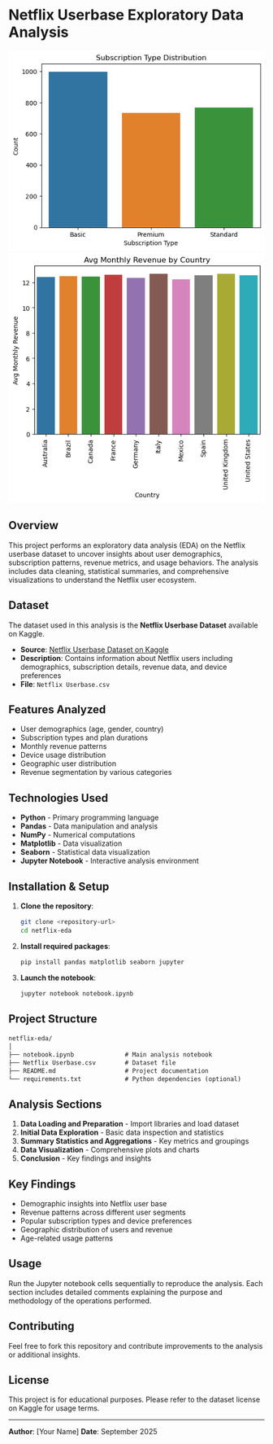 # Netflix Userbase Exploratory Data Analysis
![Subscription Type](image.png) ![By Country](image-2.png)
## Overview

This project performs an exploratory data analysis (EDA) on the Netflix userbase dataset to uncover insights about user demographics, subscription patterns, revenue metrics, and usage behaviors. The analysis includes data cleaning, statistical summaries, and comprehensive visualizations to understand the Netflix user ecosystem.

## Dataset

The dataset used in this analysis is the **Netflix Userbase Dataset** available on Kaggle.

- **Source**: [Netflix Userbase Dataset on Kaggle](https://www.kaggle.com/datasets/riturajsingh99/netflix-userbase)
- **Description**: Contains information about Netflix users including demographics, subscription details, revenue data, and device preferences
- **File**: `Netflix Userbase.csv`

## Features Analyzed

- User demographics (age, gender, country)
- Subscription types and plan durations
- Monthly revenue patterns
- Device usage distribution
- Geographic user distribution
- Revenue segmentation by various categories

## Technologies Used

- **Python** - Primary programming language
- **Pandas** - Data manipulation and analysis
- **NumPy** - Numerical computations
- **Matplotlib** - Data visualization
- **Seaborn** - Statistical data visualization
- **Jupyter Notebook** - Interactive analysis environment

## Installation & Setup

1. **Clone the repository**:
   ```bash
   git clone <repository-url>
   cd netflix-eda
   ```

2. **Install required packages**:
   ```bash
   pip install pandas matplotlib seaborn jupyter
   ```

3. **Launch the notebook**:
   ```bash
   jupyter notebook notebook.ipynb
   ```

## Project Structure

```
netflix-eda/
│
├── notebook.ipynb              # Main analysis notebook
├── Netflix Userbase.csv        # Dataset file
├── README.md                   # Project documentation
└── requirements.txt            # Python dependencies (optional)
```

## Analysis Sections

1. **Data Loading and Preparation** - Import libraries and load dataset
2. **Initial Data Exploration** - Basic data inspection and statistics
3. **Summary Statistics and Aggregations** - Key metrics and groupings
4. **Data Visualization** - Comprehensive plots and charts
5. **Conclusion** - Key findings and insights

## Key Findings

- Demographic insights into Netflix user base
- Revenue patterns across different user segments
- Popular subscription types and device preferences
- Geographic distribution of users and revenue
- Age-related usage patterns

## Usage

Run the Jupyter notebook cells sequentially to reproduce the analysis. Each section includes detailed comments explaining the purpose and methodology of the operations performed.

## Contributing

Feel free to fork this repository and contribute improvements to the analysis or additional insights.

## License

This project is for educational purposes. Please refer to the dataset license on Kaggle for usage terms.

---

**Author**: [Your Name]
**Date**: September 2025